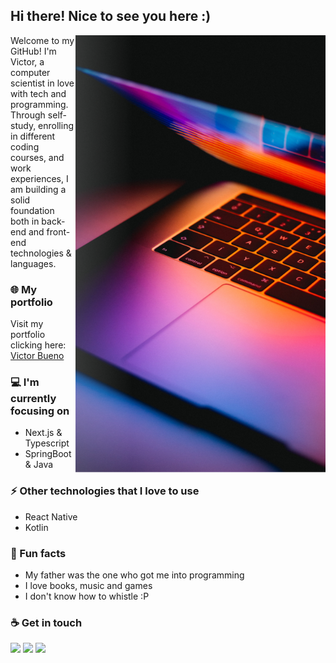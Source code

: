 ## Hi there! Nice to see you here :)

<img align="right" width="400" height="700" src="https://github.com/Victor-Bueno/Victor-Bueno/blob/main/poster.png">

<p align="left" margin-left="8px">
  Welcome to my GitHub! I'm Victor, a computer scientist in love with tech and programming. Through self-study, enrolling in different coding courses, and work experiences, I am building a solid foundation both in back-end and front-end technologies & languages.
</p>

### 🌐 My portfolio
Visit my portfolio clicking here: [Victor Bueno](https://victorbueno.vercel.app)

### 💻 I'm currently focusing on
- Next.js & Typescript
- SpringBoot & Java

### ⚡ Other technologies that I love to use
- React Native
- Kotlin

### 🌴 Fun facts
- My father was the one who got me into programming
- I love books, music and games
- I don't know how to whistle :P

### ☕ Get in touch
<div align="left" margin-left="8px">  
  <a href="https://www.linkedin.com/in/victor-bueno7/" target="_blank"><img src="https://img.shields.io/badge/-LinkedIn-%230077B5?style=for-the-badge&logo=linkedin&logoColor=white" target="_blank"></a> 
 <a href = "mailto:victor.bueno0720@gmail.com"><img src="https://img.shields.io/badge/Gmail-D14836?style=for-the-badge&logo=gmail&logoColor=white" target="_blank"></a>
  <a href="https://dev.to/victorbueno" target="_blank"><img src="https://img.shields.io/badge/dev.to-0A0A0A?style=for-the-badge&logo=dev.to&logoColor=white" target="_blank"></a> 
 </div>
<br>
